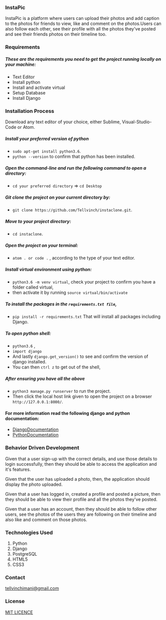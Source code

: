 
### InstaPic

InstaPic is a platform where users can upload  their photos and add caption to the photos for friends  to view, like and comment on the photos.Users can also follow each other, see their profile with all the photos they've posted and see their friends photos on their timeline too.

### Requirements
##### These are the requirements you need to get the project running locally on your machine:
  - Text Editor
  - Install python
  - Install and activate virtual
  - Setup Database
  - Install Django


### Installation Process

Download any text editor of your choice, either Sublime, Visual-Studio-Code or Atom.

##### Install your preferred version of python

  - ```sudo apt-get install python3.6```.
  - ```python --version``` to confirm that python has been installed.

##### Open the command-line and run the following command to open a directory:

  - ```cd your preferred directory``` => ```cd Desktop```

##### Git clone the project on your current directory by:

  - ```git clone https://github.com/Tellvinch/instaclone.git```.

##### Move to your project directory:

- ```cd instaclone```.

##### Open the project on your terminal:

  - ```atom . or code .``` , according to the type of your text editor.

##### Install virtual environment using python:

  - ```python3.6 -m venv virtual```, check your project to confirm you have a folder called virtual,
  - then activate it by running ```source virtual/bin/activate```
##### To install the packages in the ```requirements.txt file```,

  - ```pip install -r requirements.txt```  That will install all packages including Django.

##### To open python shell:

  - ```python3.6``` ,
  - ```import django```
  - And lastly ```django.get_version()``` to see and confirm the version of django installed.
  - You can then ```ctrl z``` to get out of the shell,

##### After ensuring you have all the above

  - ```python3 manage.py runserver``` to run the project.
  - Then click the local host link given to open the project on a browser ```http://127.0.0.1:8000/```.


#### For more information read the following django and python documentation:

  - [DjangoDocumentation](https://docs.djangoproject.com/en/1.11/intro/install/)
  - [PythonDocumentation](https://www.python.org/doc/)

### Behavior Driven Development

 Given that a user sign-up with the correct details, and use those details to login successfully, then they should be able to access the application and it's features.

 Given that the user has uploaded a photo, then, the application should display the photo uploaded.

 Given that a user has logged in, created a profile and posted a picture, then they  should be able to view their profile and all the photos they've posted.

 Given that a user has an account, then they should be able to follow other users, see the photos of the users they are following on their timeline and also like and comment on those photos.



### Technologies Used
1. Python
2. Django
3. PostgreSQL
4. HTML5
5. CSS3

### Contact

tellvinchimani@gmail.com

### License
[MIT LICENCE](license.md)